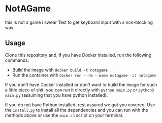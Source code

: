 # NotAGame
this is not a game i swear
Test to get keyboard input with a non-blocking way.

## Usage
Clone this repository and, if you have Docker installed, run the following commands:
- Build the image with `docker build -t notagame .`
- Run the container with `docker run --rm --name notagame -it notagame`

If you don't have Docker installed or don't want to build the image for such a little piece of shit, you can run it directly with `python main.py` or `python3 main.py` (assuming that you have python installed).


If you do not have Python installed, rest assured we got you covered. Use the `install.py` to install all the dependencies and you can run with the methods above or use the `main.sh` script on your terminal.

